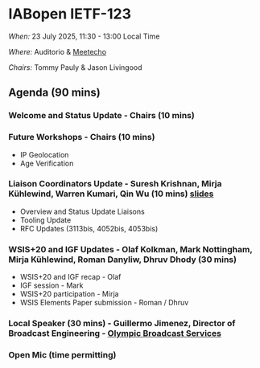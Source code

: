# IABopen IETF-123

*When:* 23 July 2025, 11:30 - 13:00 Local Time

*Where:* Auditorio & [Meetecho](https://meetings.conf.meetecho.com/ietf123/?group=iabopen&short=&item=1)

*Chairs:* Tommy Pauly & Jason Livingood

## Agenda (90 mins)

### Welcome and Status Update - Chairs (10 mins)

### Future Workshops - Chairs (10 mins)
- IP Geolocation
- Age Verification
  
### Liaison Coordinators Update - Suresh Krishnan, Mirja Kühlewind, Warren Kumari, Qin Wu (10 mins) [slides](https://docs.google.com/presentation/d/1E0XnlFXGTZjWR_qKkdpDHsARZJVk1UGi7hHPQS_1mAA/edit?usp=sharing)
- Overview and Status Update Liaisons 
- Tooling Update
- RFC Updates (3113bis, 4052bis, 4053bis)


### WSIS+20 and IGF Updates - Olaf Kolkman, Mark Nottingham, Mirja Kühlewind, Roman Danyliw, Dhruv Dhody (30 mins)
- WSIS+20 and IGF recap - Olaf
- IGF session - Mark
- WSIS+20 participation - Mirja
- WSIS Elements Paper submission - Roman / Dhruv


### Local Speaker (30 mins) - Guillermo Jimenez, Director of Broadcast Engineering - [Olympic Broadcast Services ]([url](https://www.obs.tv/home))

### Open Mic (time permitting)
